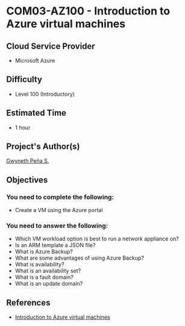# COM03-AZ100 - Introduction to Azure virtual machines

## Cloud Service Provider
- Microsoft Azure

## Difficulty
- Level 100 (Introductory)

## Estimated Time
- 1 hour

## Project's Author(s)

[Gwyneth Peña S.](https://twitter.com/madebygps)

## Objectives

### You need to complete the following:
- Create a VM using the Azure portal


### You need to answer the following:
- Which VM workload option is best to run a network appliance on?
- Is an ARM template a JSON file?
- What is Azure Backup?
- What are some advantages of using Azure Backup?
- What is availability?
- What is an availability set?
- What is a fault domain?
- What is an update domain?



## References
- [Introduction to Azure virtual machines](https://docs.microsoft.com/en-us/learn/modules/intro-to-azure-virtual-machines/)
